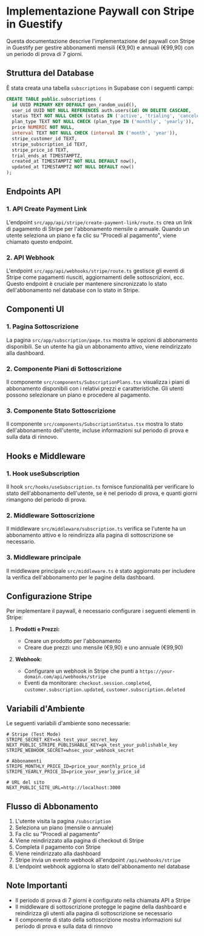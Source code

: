 # Implementazione Paywall con Stripe in Guestify

Questa documentazione descrive l'implementazione del paywall con Stripe in Guestify per gestire abbonamenti mensili (€9,90) e annuali (€99,90) con un periodo di prova di 7 giorni.

## Struttura del Database

È stata creata una tabella `subscriptions` in Supabase con i seguenti campi:

```sql
CREATE TABLE public.subscriptions (
  id UUID PRIMARY KEY DEFAULT gen_random_uuid(),
  user_id UUID NOT NULL REFERENCES auth.users(id) ON DELETE CASCADE,
  status TEXT NOT NULL CHECK (status IN ('active', 'trialing', 'canceled', 'past_due', 'incomplete', 'incomplete_expired')),
  plan_type TEXT NOT NULL CHECK (plan_type IN ('monthly', 'yearly')),
  price NUMERIC NOT NULL,
  interval TEXT NOT NULL CHECK (interval IN ('month', 'year')),
  stripe_customer_id TEXT,
  stripe_subscription_id TEXT,
  stripe_price_id TEXT,
  trial_ends_at TIMESTAMPTZ,
  created_at TIMESTAMPTZ NOT NULL DEFAULT now(),
  updated_at TIMESTAMPTZ NOT NULL DEFAULT now()
);
```

## Endpoints API

### 1. API Create Payment Link

L'endpoint `src/app/api/stripe/create-payment-link/route.ts` crea un link di pagamento di Stripe per l'abbonamento mensile o annuale. Quando un utente seleziona un piano e fa clic su "Procedi al pagamento", viene chiamato questo endpoint.

### 2. API Webhook

L'endpoint `src/app/api/webhooks/stripe/route.ts` gestisce gli eventi di Stripe come pagamenti riusciti, aggiornamenti delle sottoscrizioni, ecc. Questo endpoint è cruciale per mantenere sincronizzato lo stato dell'abbonamento nel database con lo stato in Stripe.

## Componenti UI

### 1. Pagina Sottoscrizione

La pagina `src/app/subscription/page.tsx` mostra le opzioni di abbonamento disponibili. Se un utente ha già un abbonamento attivo, viene reindirizzato alla dashboard.

### 2. Componente Piani di Sottoscrizione

Il componente `src/components/SubscriptionPlans.tsx` visualizza i piani di abbonamento disponibili con i relativi prezzi e caratteristiche. Gli utenti possono selezionare un piano e procedere al pagamento.

### 3. Componente Stato Sottoscrizione

Il componente `src/components/SubscriptionStatus.tsx` mostra lo stato dell'abbonamento dell'utente, incluse informazioni sul periodo di prova e sulla data di rinnovo.

## Hooks e Middleware

### 1. Hook useSubscription

Il hook `src/hooks/useSubscription.ts` fornisce funzionalità per verificare lo stato dell'abbonamento dell'utente, se è nel periodo di prova, e quanti giorni rimangono del periodo di prova.

### 2. Middleware Sottoscrizione

Il middleware `src/middleware/subscription.ts` verifica se l'utente ha un abbonamento attivo e lo reindirizza alla pagina di sottoscrizione se necessario.

### 3. Middleware principale

Il middleware principale `src/middleware.ts` è stato aggiornato per includere la verifica dell'abbonamento per le pagine della dashboard.

## Configurazione Stripe

Per implementare il paywall, è necessario configurare i seguenti elementi in Stripe:

1. **Prodotti e Prezzi:**
   - Creare un prodotto per l'abbonamento
   - Creare due prezzi: uno mensile (€9,90) e uno annuale (€99,90)

2. **Webhook:**
   - Configurare un webhook in Stripe che punti a `https://your-domain.com/api/webhooks/stripe`
   - Eventi da monitorare: `checkout.session.completed`, `customer.subscription.updated`, `customer.subscription.deleted`

## Variabili d'Ambiente

Le seguenti variabili d'ambiente sono necessarie:

```
# Stripe (Test Mode)
STRIPE_SECRET_KEY=sk_test_your_secret_key
NEXT_PUBLIC_STRIPE_PUBLISHABLE_KEY=pk_test_your_publishable_key
STRIPE_WEBHOOK_SECRET=whsec_your_webhook_secret

# Abbonamenti
STRIPE_MONTHLY_PRICE_ID=price_your_monthly_price_id
STRIPE_YEARLY_PRICE_ID=price_your_yearly_price_id

# URL del sito
NEXT_PUBLIC_SITE_URL=http://localhost:3000
```

## Flusso di Abbonamento

1. L'utente visita la pagina `/subscription`
2. Seleziona un piano (mensile o annuale)
3. Fa clic su "Procedi al pagamento"
4. Viene reindirizzato alla pagina di checkout di Stripe
5. Completa il pagamento con Stripe
6. Viene reindirizzato alla dashboard
7. Stripe invia un evento webhook all'endpoint `/api/webhooks/stripe`
8. L'endpoint webhook aggiorna lo stato dell'abbonamento nel database

## Note Importanti

- Il periodo di prova di 7 giorni è configurato nella chiamata API a Stripe
- Il middleware di sottoscrizione protegge le pagine della dashboard e reindirizza gli utenti alla pagina di sottoscrizione se necessario
- Il componente di stato della sottoscrizione mostra informazioni sul periodo di prova e sulla data di rinnovo 